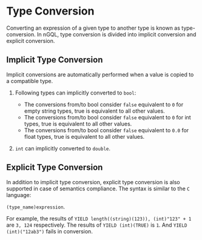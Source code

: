 # Type Conversion

Converting an expression of a given type to another type is known as type-conversion. In nGQL,  type conversion is divided into implicit conversion and explicit conversion.

## Implicit Type Conversion

Implicit conversions are automatically performed when a value is copied to a compatible type.

1. Following types can implicitly converted to `bool`:

   - The conversions from/to bool consider `false` equivalent to `0` for empty string types, true is equivalent to all other values.
   - The conversions from/to bool consider `false` equivalent to `0` for int types, true is equivalent to all other values.
   - The conversions from/to bool consider `false` equivalent to `0.0` for float types, true is equivalent to all other values.

2. `int` can implicitly converted to `double`.

## Explicit Type Conversion

In addition to implicit type conversion, explicit type conversion is also supported in case of semantics compliance. The syntax is similar to the `C` language:

`(type_name)expression`.

For example, the results of `YIELD length((string)(123)), (int)"123" + 1` are `3, 124` respectively. The results of `YIELD (int)(TRUE)` is `1`. And `YIELD (int)("12ab3")` fails in conversion.
